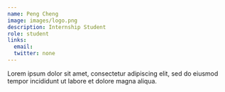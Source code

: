 ```yaml
---
name: Peng Cheng
image: images/logo.png
description: Internship Student
role: student
links:
  email: 
  twitter: none
---
```


Lorem ipsum dolor sit amet, consectetur adipiscing elit, sed do eiusmod tempor incididunt ut labore et dolore magna aliqua.


